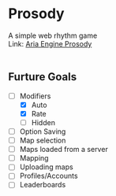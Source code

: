# Prosody
A simple web rhythm game </br>
Link: [Aria Engine Prosody](http://cyphemercury.online/Aria-Engine-Prosody/) </br> </br>

## Furture Goals
 - [ ] Modifiers
   - [x] Auto
   - [x] Rate
   - [ ] Hidden
 - [ ] Option Saving
 - [ ] Map selection
 - [ ] Maps loaded from a server 
 - [ ] Mapping 
 - [ ] Uploading maps
 - [ ] Profiles/Accounts
 - [ ] Leaderboards
